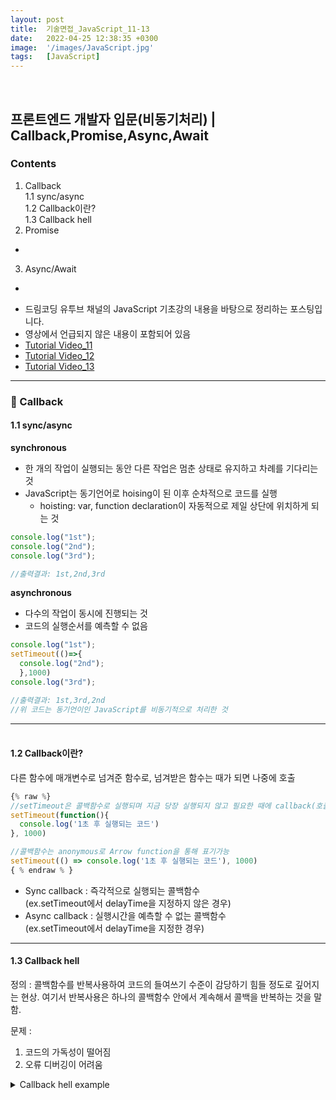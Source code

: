 ```yaml
---
layout: post
title:  기술면접_JavaScript_11-13
date:   2022-04-25 12:38:35 +0300
image:  '/images/JavaScript.jpg'
tags:   [JavaScript]
---
```

<br/>

## 프론트엔드 개발자 입문(비동기처리) | Callback,Promise,Async,Await<br/>

### Contents <br/>
1. Callback<br/>
  1.1 sync/async<br/>
  1.2 Callback이란?<br/>
  1.3 Callback hell<br/>
2. Promise<br/>
  -
3. Async/Await<br/>
  -

* 드림코딩 유투브 채널의 JavaScript 기초강의 내용을 바탕으로 정리하는 포스팅입니다. <br/>
* 영상에서 언급되지 않은 내용이 포함되어 있음<br/>
* [Tutorial Video_11](https://www.youtube.com/watch?v=s1vpVCrT8f4&list=PLv2d7VI9OotTVOL4QmPfvJWPJvkmv6h-2&index=11)<br/>
* [Tutorial Video_12](https://www.youtube.com/watch?v=JB_yU6Oe2eE&list=PLv2d7VI9OotTVOL4QmPfvJWPJvkmv6h-2&index=12)<br/>
* [Tutorial Video_13](https://www.youtube.com/watch?v=aoQSOZfz3vQ&list=PLv2d7VI9OotTVOL4QmPfvJWPJvkmv6h-2&index=13)<br/>

___

### :bell: Callback<br/>
#### 1.1 sync/async<br/>
**synchronous**<br/>
  - 한 개의 작업이 실행되는 동안 다른 작업은 멈춘 상태로 유지하고 차례를 기다리는 것<br/>
  - JavaScript는 동기언어로 hoising이 된 이후 순차적으로 코드를 실행<br/>
    * hoisting: var, function declaration이 자동적으로 제일 상단에 위치하게 되는 것<br/>

```javascript
console.log("1st");
console.log("2nd");
console.log("3rd");

//출력결과: 1st,2nd,3rd
```

**asynchronous**<br/>
  - 다수의 작업이 동시에 진행되는 것<br/>
  - 코드의 실행순서를 예측할 수 없음<br/>

```javascript
console.log("1st");
setTimeout(()=>{
  console.log("2nd");
  },1000)
console.log("3rd");

//출력결과: 1st,3rd,2nd
//위 코드는 동기언이인 JavaScript를 비동기적으로 처리한 것
```

___

#### <br/>1.2 Callback이란?<br/>
다른 함수에 매개변수로 넘겨준 함수로, 넘겨받은 함수는 때가 되면 나중에 호출<br/>
```javascript
{% raw %}
//setTimeout은 콜백함수로 실행되며 지금 당장 실행되지 않고 필요한 때에 callback(호출)하여 사용
setTimeout(function(){
  console.log('1초 후 실행되는 코드')
}, 1000) 

//콜백함수는 anonymous로 Arrow function을 통해 표기가능
setTimeout(() => console.log('1초 후 실행되는 코드'), 1000)
{ % endraw % }
```
* Sync callback : 즉각적으로 실행되는 콜백함수 <br/>
  (ex.setTimeout에서 delayTime을 지정하지 않은 경우)<br/>
* Async callback : 실행시간을 예측할 수 없는 콜백함수 <br/>
  (ex.setTimeout에서 delayTime을 지정한 경우)<br/>

___

#### 1.3 Callback hell<br/>
정의 : 콜백함수를 반복사용하여 코드의 들여쓰기 수준이 감당하기 힘들 정도로 깊어지는 현상. 여기서 반복사용은 하나의 콜백함수 안에서 계속해서 콜백을 반복하는 것을 말함.<br/>

문제 : <br/>
  1. 코드의 가독성이 떨어짐<br/>
  2. 오류 디버깅이 어려움<br/>

<details>
<summary>Callback hell example</summary>
<div markdown="1">

```javascript
{% raw %}
class UserStorage {
  //사용자 데이터를 서버에서 받아오는 코드
  loginUser(id, password, onSucess, onError) {
    setTimeout(() => {
      if (
        (id === 'ellie' && password == 'dream') ||
        (id === 'coder' && password == 'academy')
      ) {
        onSucess(id);
      } else {
        onError(new Erorr('not found'));
      }
    }, 2000);
  }

  //사용자의 역할(ex.손님,정회원)을 서버에서 받아오는 코드
  getRoles(user, onSucess, onError){
    setTimeout(() => {
      if (user === 'ellie') {
        onSucess({ name: 'ellie', role: 'admin' });
      } else {
        onError(new Error('no access'));
      }
    }, 1000);
  }
}


  /*---------------------------------------------------------*/

  const userStorage = new UserStorage(); //userStorage class delaration
  const id = prompt('enter your id');
  const password = prompt('enter your password');

  //userStorage 사용하여 로그인
  userStorage.loginUser(
    id, 
    password, 
    user => {
      userStorage.getRoles(
        user,
        userWithRole => {
          alert(
            `Hello ${userWithRole.name}, you have a ${userWithRole.role} role`
          );
        },
        error => {
          console.log(error);
        }
      );
    },
    error => {
      console.log(error);
    }
);
{ % endraw % }
```
</div>
</details>




